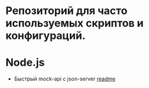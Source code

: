 # Репозиторий для часто используемых скриптов и конфигураций.

# Node.js
* Быстрый mock-api с json-server [readme](node-js/app-side%20bd%20with%20middleware/readme.md)




